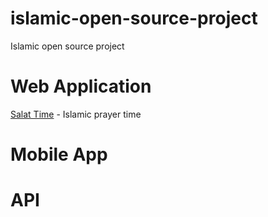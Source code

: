 # islamic-open-source-project
Islamic open source project



# Web Application
<a href="https://github.com/widatama/salat-time">Salat Time</a> - Islamic prayer time 


# Mobile App

# API
  

